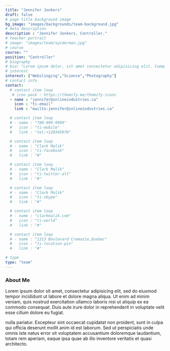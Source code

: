 ```yaml
---
title: "Jennifer Jonkers"
draft: false
# page title background image
bg_image: "images/backgrounds/team-background.jpg"
# meta description
description : "Jennifer Jonkers, Controller."
# teacher portrait
# image: "images/team/spiderman.jpg"
# course
course: ""
position: "Controller"
# biography
# bio: "Lorem ipsum dolor, sit amet consectetur adipisicing elit. Cumque accusamus tenetur ea harum delectus ab consequatur excepturi, odit qui in quo quia voluptate nam optio, culpa aspernatur. Error placeat iusto officia voluptas quae."
# interest
interest: ["Webslinging","Science","Photography"]
# contact info
contact:
  # contact item loop
   # icon pack : https://themify.me/themify-icons
  - name : "jennifer@inlineindustries.ca"
    icon : "ti-email"
    link : "mailto:jennifer@inlineindustries.ca"

  # contact item loop
  # - name : "780-999-9999"
  #   icon : "ti-mobile"
  #   link : "tel:+120345876"

  # contact item loop
  # - name : "Clark Malik"
  #   icon : "ti-facebook"
  #   link : "#"

  # contact item loop
  # - name : "Clark Malik"
  #   icon : "ti-twitter-alt"
  #   link : "#"

  # contact item loop
  # - name : "Clark Malik"
  #   icon : "ti-skype"
  #   link : "#"

  # contact item loop
  # - name : "clarkmalik.com"
  #   icon : "ti-world"
  #   link : "#"

  # contact item loop
  # - name : "1313 Boulevard Cremazie,Quebec"
  #   icon : "ti-location-pin"
  #   link : "#"

# type
type: "team"
---
```


### About Me

Lorem ipsum dolor sit amet, consectetur adipisicing elit, sed do eiusmod tempor incididunt ut
labore et dolore magna aliqua. Ut enim ad minim veniam, quis nostrud exercitation ullamco laboris nisi ut aliquip ex ea commodo consequat. Duis aute irure dolor in reprehenderit in voluptate velit esse cillum dolore eu fugiat.

nulla pariatur. Excepteur sint occaecat cupidatat non proident, sunt in culpa qui officia deserunt mollit
anim id est laborum. Sed ut perspiciatis unde omnis iste natus error sit voluptatem accusantium doloremque
laudantium, totam rem aperiam, eaque ipsa quae ab illo inventore veritatis et quasi architecto.